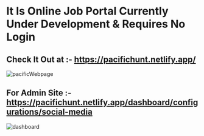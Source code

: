 # It Is Online Job Portal Currently Under Development & Requires No Login
## Check It Out at :- https://pacifichunt.netlify.app/

![pacificWebpage](https://github.com/user-attachments/assets/c23881b4-facc-4dbe-9b74-b6ae3d035082)

## For Admin Site :- https://pacifichunt.netlify.app/dashboard/configurations/social-media
![dashboard](https://github.com/user-attachments/assets/3f8710f1-7b0e-4bc8-b0c0-6f5972d5e0f1)
